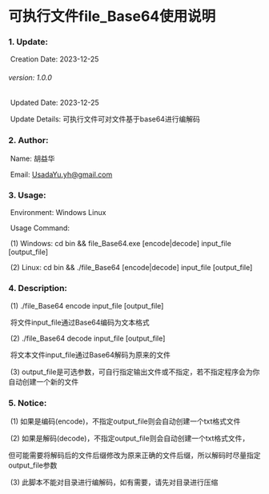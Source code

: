 # 可执行文件file_Base64使用说明

### 1. Update:

​	Creation Date: 2023-12-25

###### 	version: 1.0.0

​	Updated Date: 2023-12-25

​	Update Details: 可执行文件可对文件基于base64进行编解码



### 2. Author:

​	Name: 胡益华

​	Email: UsadaYu.yh@gmail.com



### 3. Usage:

​	Environment: Windows Linux

​	Usage Command: 

​	(1) Windows: cd bin && file_Base64.exe [encode|decode] input_file [output_file]

​	(2) Linux: cd bin && ./file_Base64 [encode|decode] input_file [output_file]



### 4. Description:

​	(1) ./file_Base64 encode input_file [output_file]

​		将文件input_file通过Base64编码为文本格式

​	(2) ./file_Base64 decode input_file [output_file]

​		将文本文件input_file通过Base64解码为原来的文件

​	(3) output_file是可选参数，可自行指定输出文件或不指定，若不指定程序会为你自动创建一个新的文件



### 5. Notice:

​	(1) 如果是编码(encode)，不指定output_file则会自动创建一个txt格式文件

​	(2) 如果是解码(decode)，不指定output_file则会自动创建一个txt格式文件，

​		但可能需要将解码后的文件后缀修改为原来正确的文件后缀，所以解码时尽量指定output_file参数

​	(3) 此脚本不能对目录进行编解码，如有需要，请先对目录进行压缩